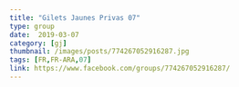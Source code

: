```yaml
---
title: "Gilets Jaunes Privas 07"
type: group
date:  2019-03-07
category: [gj]
thumbnail: /images/posts/774267052916287.jpg
tags: [FR,FR-ARA,07]
link: https://www.facebook.com/groups/774267052916287/
---
```

